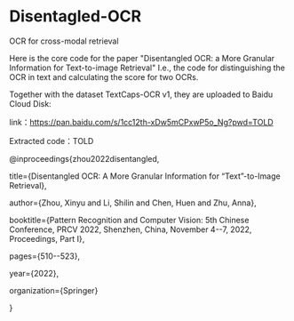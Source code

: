 # Disentagled-OCR
OCR for cross-modal retrieval

Here is the core code for the paper "Disentangled OCR: a More Granular Information for Text-to-image Retrieval"
I.e., the code for distinguishing the OCR in text and calculating the score for two OCRs.

Together with the dataset TextCaps-OCR v1, they are uploaded to Baidu Cloud Disk:

link：https://pan.baidu.com/s/1cc12th-xDw5mCPxwP5o_Ng?pwd=TOLD 

Extracted code：TOLD


@inproceedings{zhou2022disentangled,

  title={Disentangled OCR: A More Granular Information for “Text”-to-Image Retrieval},
  
  author={Zhou, Xinyu and Li, Shilin and Chen, Huen and Zhu, Anna},
  
  booktitle={Pattern Recognition and Computer Vision: 5th Chinese Conference, PRCV 2022, Shenzhen, China, November 4--7, 2022, Proceedings, Part I},
  
  pages={510--523},
  
  year={2022},
  
  organization={Springer}
  
}
